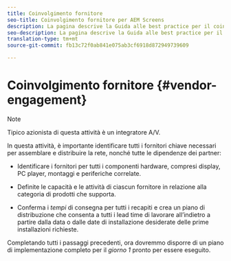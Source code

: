 ```yaml
---
title: Coinvolgimento fornitore
seo-title: Coinvolgimento fornitore per AEM Screens
description: La pagina descrive la Guida alle best practice per il coinvolgimento del fornitore per AEM Screens.
seo-description: La pagina descrive la Guida alle best practice per il coinvolgimento del fornitore per AEM Screens.
translation-type: tm+mt
source-git-commit: fb13c72f0ab841e075ab3cf6918d872949739609

---
```



# Coinvolgimento fornitore {#vendor-engagement}

>[!NOTE]
>
>Tipico azionista di questa attività è un integratore A/V.

In questa attività, è importante identificare tutti i fornitori chiave necessari per assemblare e distribuire la rete, nonché tutte le dipendenze dei partner:

* Identificare i fornitori per tutti i componenti hardware, compresi display, PC player, montaggi e periferiche correlate.

* Definite le capacità e le attività di ciascun fornitore in relazione alla categoria di prodotti che supporta.

* Conferma i *tempi* di consegna per tutti i recapiti e crea un piano di distribuzione che consenta a tutti i lead time di lavorare all’indietro a partire dalla data o dalle date di installazione desiderate delle prime installazioni richieste.

Completando tutti i passaggi precedenti, ora dovremmo disporre di un piano di implementazione completo per il *giorno 1* pronto per essere eseguito.
